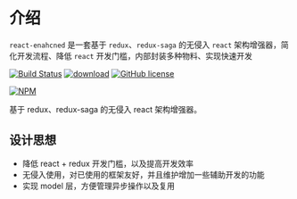# 介绍

`react-enahcned` 是一套基于 `redux`、`redux-saga` 的无侵入 `react` 架构增强器，简化开发流程、降低 `react` 开发门槛，内部封装多种物料、实现快速开发

[![Build Status](https://travis-ci.org/zhouzuchuan/react-enhanced.svg?branch=master)](https://travis-ci.org/zhouzuchuan/react-enhanced)
[![download](https://img.shields.io/npm/dm/react-enhanced.svg)](https://www.npmjs.com/search?q=react-enhanced)
[![GitHub license](https://img.shields.io/badge/license-MIT-blue.svg)](https://github.com/facebook/react/blob/master/LICENSE)

[![NPM](https://nodei.co/npm/react-enhanced.png?downloads=true&downloadRank=true&stars=true)](https://nodei.co/npm/react-enhanced/)

基于 redux、redux-saga 的无侵入 react 架构增强器。

## 设计思想

-   降低 react + redux 开发门槛，以及提高开发效率
-   无侵入使用，对已使用的框架友好，并且维护增加一些辅助开发的功能
-   实现 model 层，方便管理异步操作以及复用
